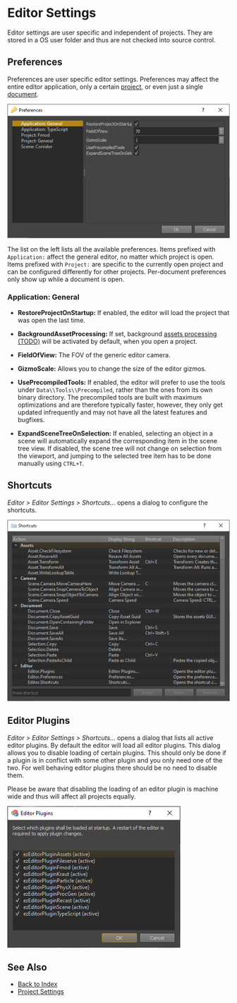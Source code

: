 # Editor Settings

Editor settings are user specific and independent of projects. They are stored in a OS user folder and thus are not checked into source control.

## Preferences

Preferences are user specific editor settings. Preferences may affect the entire editor application, only a certain [project](../projects/projects-overview.md), or even just a single [document](editor-documents.md).

![Preferences](media/editor-preferences.png)

The list on the left lists all the available preferences. Items prefixed with `Application:` affect the general editor, no matter which project is open. Items prefixed with `Project:` are specific to the currently open project and can be configured differently for other projects. Per-document preferences only show up while a document is open.

### Application: General

* **RestoreProjectOnStartup:** If enabled, the editor will load the project that was open the last time.

* **BackgroundAssetProcessing:** If set, background [assets processing (TODO)](../assets/assets-overview.md) will be activated by default, when you open a project.

* **FieldOfView:** The FOV of the generic editor camera.

* **GizmoScale:** Allows you to change the size of the editor gizmos.

* **UsePrecompiledTools:** If enabled, the editor will prefer to use the tools under `Data\\Tools\\Precompiled`, rather than the ones from its own binary directory. The precompiled tools are built with maximum optimizations and are therefore typically faster, however, they only get updated infrequently and may not have all the latest features and bugfixes.

* **ExpandSceneTreeOnSelection:** If enabled, selecting an object in a scene will automatically expand the corresponding item in the scene tree view. If disabled, the scene tree will not change on selection from the viewport, and jumping to the selected tree item has to be done manually using `CTRL+T`.

## Shortcuts

*Editor > Editor Settings > Shortcuts...* opens a dialog to configure the shortcuts.

![Preferences](media/editor-shortcuts.png)

## Editor Plugins

*Editor > Editor Settings > Shortcuts...* opens a dialog that lists all active editor plugins. By default the editor will load all editor plugins. This dialog allows you to disable loading of certain plugins. This should only be done if a plugin is in conflict with some other plugin and you only need one of the two. For well behaving editor plugins there should be no need to disable them.

Please be aware that disabling the loading of an editor plugin is machine wide and thus will affect all projects equally.

![Preferences](media/editor-plugins.png)

## See Also

* [Back to Index](../index.md)
* [Project Settings](../projects/project-settings.md)
